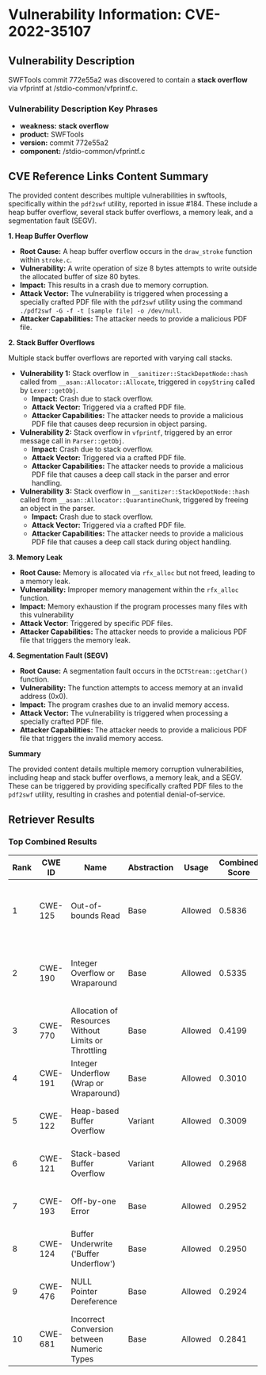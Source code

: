 # Vulnerability Information: CVE-2022-35107

## Vulnerability Description
SWFTools commit 772e55a2 was discovered to contain a **stack overflow** via vfprintf at /stdio-common/vfprintf.c.

### Vulnerability Description Key Phrases
- **weakness:** **stack overflow**
- **product:** SWFTools
- **version:** commit 772e55a2
- **component:** /stdio-common/vfprintf.c

## CVE Reference Links Content Summary
The provided content describes multiple vulnerabilities in swftools, specifically within the `pdf2swf` utility, reported in issue #184. These include a heap buffer overflow, several stack buffer overflows, a memory leak, and a segmentation fault (SEGV).

**1. Heap Buffer Overflow**

*   **Root Cause:** A heap buffer overflow occurs in the `draw_stroke` function within `stroke.c`.
*   **Vulnerability:** A write operation of size 8 bytes attempts to write outside the allocated buffer of size 80 bytes.
*   **Impact:** This results in a crash due to memory corruption.
*   **Attack Vector:** The vulnerability is triggered when processing a specially crafted PDF file with the `pdf2swf` utility using the command `./pdf2swf -G -f -t [sample file] -o /dev/null`.
*   **Attacker Capabilities:** The attacker needs to provide a malicious PDF file.

**2. Stack Buffer Overflows**

Multiple stack buffer overflows are reported with varying call stacks.

*   **Vulnerability 1:** Stack overflow in `__sanitizer::StackDepotNode::hash` called from `__asan::Allocator::Allocate`, triggered in `copyString` called by `Lexer::getObj`.
    *   **Impact:** Crash due to stack overflow.
    *   **Attack Vector:** Triggered via a crafted PDF file.
    *   **Attacker Capabilities:** The attacker needs to provide a malicious PDF file that causes deep recursion in object parsing.
*  **Vulnerability 2:** Stack overflow in `vfprintf`, triggered by an error message call in `Parser::getObj`.
    *  **Impact:** Crash due to stack overflow.
    *  **Attack Vector:** Triggered via a crafted PDF file.
    *  **Attacker Capabilities:** The attacker needs to provide a malicious PDF file that causes a deep call stack in the parser and error handling.
*   **Vulnerability 3:** Stack overflow in `__sanitizer::StackDepotNode::hash` called from `__asan::Allocator::QuarantineChunk`, triggered by freeing an object in the parser.
    *   **Impact:** Crash due to stack overflow.
    *   **Attack Vector:** Triggered via a crafted PDF file.
    *   **Attacker Capabilities:** The attacker needs to provide a malicious PDF file that causes a deep call stack during object handling.

**3. Memory Leak**

*   **Root Cause:** Memory is allocated via `rfx_alloc` but not freed, leading to a memory leak.
*   **Vulnerability:** Improper memory management within the `rfx_alloc` function.
*   **Impact:** Memory exhaustion if the program processes many files with this vulnerability
*    **Attack Vector**: Triggered by specific PDF files.
*   **Attacker Capabilities:** The attacker needs to provide a malicious PDF file that triggers the memory leak.

**4. Segmentation Fault (SEGV)**

*   **Root Cause:** A segmentation fault occurs in the `DCTStream::getChar()` function.
*   **Vulnerability:**  The function attempts to access memory at an invalid address (0x0).
*   **Impact:** The program crashes due to an invalid memory access.
*   **Attack Vector:**  The vulnerability is triggered when processing a specially crafted PDF file.
*   **Attacker Capabilities:** The attacker needs to provide a malicious PDF file that triggers the invalid memory access.

**Summary**

The provided content details multiple memory corruption vulnerabilities, including heap and stack buffer overflows, a memory leak, and a SEGV. These can be triggered by providing specifically crafted PDF files to the `pdf2swf` utility, resulting in crashes and potential denial-of-service.

## Retriever Results

### Top Combined Results

| Rank | CWE ID | Name | Abstraction | Usage | Combined Score | Retrievers | Individual Scores |
|------|--------|------|-------------|-------|---------------|------------|-------------------|
| 1 | CWE-125 | Out-of-bounds Read | Base | Allowed | 0.5836 | dense, sparse, graph | dense: 0.553, sparse: 0.104, graph: 0.692 |
| 2 | CWE-190 | Integer Overflow or Wraparound | Base | Allowed | 0.5335 | dense, sparse, graph | dense: 0.529, sparse: 0.069, graph: 0.641 |
| 3 | CWE-770 | Allocation of Resources Without Limits or Throttling | Base | Allowed | 0.4199 | sparse, graph | sparse: 0.109, graph: 1.000 |
| 4 | CWE-191 | Integer Underflow (Wrap or Wraparound) | Base | Allowed | 0.3010 | dense, sparse | dense: 0.511, sparse: 0.079 |
| 5 | CWE-122 | Heap-based Buffer Overflow | Variant | Allowed | 0.3009 | dense, sparse | dense: 0.549, sparse: 0.089 |
| 6 | CWE-121 | Stack-based Buffer Overflow | Variant | Allowed | 0.2968 | dense, sparse | dense: 0.535, sparse: 0.094 |
| 7 | CWE-193 | Off-by-one Error | Base | Allowed | 0.2952 | dense, sparse | dense: 0.498, sparse: 0.080 |
| 8 | CWE-124 | Buffer Underwrite ('Buffer Underflow') | Base | Allowed | 0.2950 | dense, sparse | dense: 0.517, sparse: 0.063 |
| 9 | CWE-476 | NULL Pointer Dereference | Base | Allowed | 0.2924 | dense, sparse | dense: 0.497, sparse: 0.076 |
| 10 | CWE-681 | Incorrect Conversion between Numeric Types | Base | Allowed | 0.2841 | dense, sparse | dense: 0.491, sparse: 0.067 |

